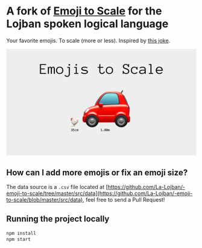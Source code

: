# A fork of [Emoji to Scale](http://javier.xyz/emoji-to-scale/) for the Lojban spoken logical language

Your favorite emojis. To scale (more or less). Inspired by [this joke](https://twitter.com/MarcBeddy/status/290598911851245568).

[![img2css](public/emojis-to-scale.jpg)](https://javier.xyz/emoji-to-scale/)

## How can I add more emojis or fix an emoji size?

The data source is a `.csv` file located at [https://github.com/La-Lojban/-emoji-to-scale/tree/master/src/data](https://github.com/La-Lojban/-emoji-to-scale/blob/master/src/data), feel free to send a Pull Request!

## Running the project locally

```
npm install
npm start
```
